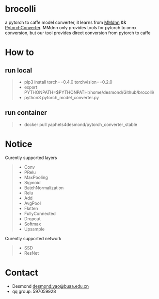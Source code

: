 # brocolli

a pytorch to caffe model converter, it learns from [MMdnn](https://github.com/Microsoft/MMdnn) && [PytorchConverter](https://github.com/starimeL/PytorchConverter). MMdnn only provides tools for pytorch to onnx conversion, but our tool provides direct conversion from pytorch to caffe

# How to
## run local
> * pip3 install torch==0.4.0 torchvision==0.2.0
> * export PYTHONPATH=$PYTHONPATH:/home/desmond/Github/brocolli/
> * python3 pytorch_model_converter.py

## run container
> * docker pull yaphets4desmond/pytorch_converter_stable

# Notice 

Curently supported layers
> * Conv
> * PRelu
> * MaxPooling
> * Sigmoid
> * BatchNormalization
> * Relu
> * Add
> * AvgPool
> * Flatten
> * FullyConnected
> * Dropout
> * Softmax
> * Upsample

Curently supported network
> * SSD
> * ResNet

# Contact
- Desmond desmond.yao@buaa.edu.cn
- qq group: 597059928
